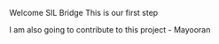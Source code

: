 Welcome SIL Bridge This is our first step



I am also going to contribute to this project - Mayooran
